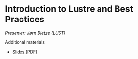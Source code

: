 # Introduction to Lustre and Best Practices

*Presenter: Jørn Dietze (LUST)*

<!--
<video src="https://462000265.lumidata.eu/1day-20240208/recordings/08_Introduction_to_Lustre_and_Best_Practices.mp4" controls="controls">
</video>
-->

Additional materials

-   [Slides (PDF)](https://462000265.lumidata.eu/1day-20240208/files/LUMI-1day-20240208-08-Lustre-intro.pdf)
